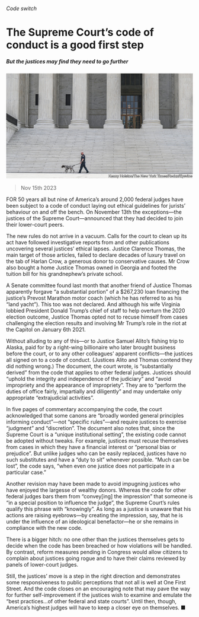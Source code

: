 ###### Code switch

# The Supreme Court’s code of conduct is a good first step 

##### But the justices may find they need to go further 

![image](images/20231118_USP003.jpg) 

> Nov 15th 2023 

FOR 50 years all but nine of America’s around 2,000 federal judges have been subject to a code of conduct laying out ethical guidelines for jurists’ behaviour on and off the bench. On November 13th the exceptions—the justices of the Supreme Court—announced that they had decided to join their lower-court peers. 

The new rules do not arrive in a vacuum. Calls for the court to clean up its act have followed investigative reports from  and other publications uncovering several justices’ ethical lapses. Justice Clarence Thomas, the main target of those articles, failed to declare decades of luxury travel on the tab of Harlan Crow, a generous donor to conservative causes. Mr Crow also bought a home Justice Thomas owned in Georgia and footed the tuition bill for his grandnephew’s private school. 

A Senate committee found last month that another friend of Justice Thomas apparently forgave “a substantial portion” of a $267,230 loan financing the justice’s Prevost Marathon motor coach (which he has referred to as his “land yacht”). This too was not declared. And although his wife Virginia lobbied President Donald Trump’s chief of staff to help overturn the 2020 election outcome, Justice Thomas opted not to recuse himself from cases challenging the election results and involving Mr Trump’s role in the riot at the Capitol on January 6th 2021.

Without alluding to any of this—or to Justice Samuel Alito’s fishing trip to Alaska, paid for by a right-wing billionaire who later brought business before the court, or to any other colleagues’ apparent conflicts—the justices all signed on to a code of conduct. (Justices Alito and Thomas contend they did nothing wrong.) The document, the court wrote, is “substantially derived” from the code that applies to other federal judges. Justices should “uphold the integrity and independence of the judiciary” and “avoid impropriety and the appearance of impropriety”. They are to “perform the duties of office fairly, impartially and diligently” and may undertake only appropriate “extrajudicial activities”.

In five pages of commentary accompanying the code, the court acknowledged that some canons are “broadly worded general principles informing conduct”—not “specific rules”—and require justices to exercise “judgment” and “discretion”. The document also notes that, since the Supreme Court is a “unique institutional setting”, the existing code cannot be adopted without tweaks. For example, justices must recuse themselves from cases in which they have a financial interest or “personal bias or prejudice”. But unlike judges who can be easily replaced, justices have no such substitutes and have a “duty to sit” whenever possible. “Much can be lost”, the code says, “when even one justice does not participate in a particular case.”

Another revision may have been made to avoid impugning justices who have enjoyed the largesse of wealthy donors. Whereas the code for other federal judges bars them from “convey[ing] the impression” that someone is “in a special position to influence the judge”, the Supreme Court’s rules qualify this phrase with “knowingly”. As long as a justice is unaware that his actions are raising eyebrows—by creating the impression, say, that he is under the influence of an ideological benefactor—he or she remains in compliance with the new code. 

There is a bigger hitch: no one other than the justices themselves gets to decide when the code has been breached or how violations will be handled. By contrast, reform measures pending in Congress would allow citizens to complain about justices going rogue and to have their claims reviewed by panels of lower-court judges. 

Still, the justices’ move is a step in the right direction and demonstrates some responsiveness to public perceptions that not all is well at One First Street. And the code closes on an encouraging note that may pave the way for further self-improvement if the justices wish to examine and emulate the “best practices…of other federal and state courts”. Until then, though, America’s highest judges will have to keep a closer eye on themselves. ■


